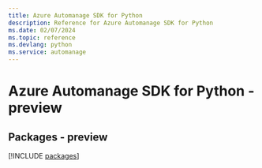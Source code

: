 ```yaml
---
title: Azure Automanage SDK for Python
description: Reference for Azure Automanage SDK for Python
ms.date: 02/07/2024
ms.topic: reference
ms.devlang: python
ms.service: automanage
---
```

# Azure Automanage SDK for Python - preview
## Packages - preview
[!INCLUDE [packages](automanage-index.md)]